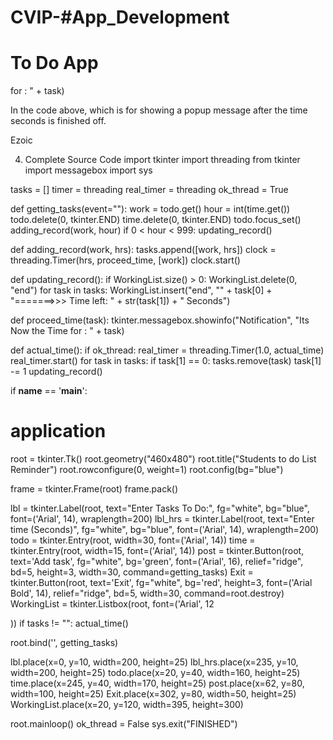 # CVIP-#App_Development
# To Do App
for : " + task)

In the code above, which is for showing a popup message after the time seconds is finished off.

Ezoic

4. Complete Source Code
import tkinter
import threading
from tkinter import messagebox
import sys


tasks = []
timer = threading
real_timer = threading
ok_thread = True


def getting_tasks(event=""):
work = todo.get()
hour = int(time.get())
todo.delete(0, tkinter.END)
time.delete(0, tkinter.END)
todo.focus_set()
adding_record(work, hour)
if 0 < hour < 999:
updating_record()


def adding_record(work, hrs):
tasks.append([work, hrs])
clock = threading.Timer(hrs, proceed_time, [work])
clock.start()


def updating_record():
if WorkingList.size() > 0:
WorkingList.delete(0, "end")
for task in tasks:
WorkingList.insert("end", "" + task[0] + "=======>>> Time left: " + str(task[1]) + " Seconds")


def proceed_time(task):
tkinter.messagebox.showinfo("Notification", "Its Now the Time for : " + task)


def actual_time():
if ok_thread:
real_timer = threading.Timer(1.0, actual_time)
real_timer.start()
for task in tasks:
if task[1] == 0:
tasks.remove(task)
task[1] -= 1
updating_record()


if __name__ == '__main__':
# application
root = tkinter.Tk()
root.geometry("460x480")
root.title("Students to do List Reminder")
root.rowconfigure(0, weight=1)
root.config(bg="blue")


frame = tkinter.Frame(root)
frame.pack()


lbl = tkinter.Label(root, text="Enter Tasks To Do:", fg="white", bg="blue",
font=('Arial', 14), wraplength=200)
lbl_hrs = tkinter.Label(root, text="Enter time (Seconds)", fg="white",
bg="blue", font=('Arial', 14), wraplength=200)
todo = tkinter.Entry(root, width=30, font=('Arial', 14))
time = tkinter.Entry(root, width=15, font=('Arial', 14))
post = tkinter.Button(root, text='Add task', fg="white", bg='green',
font=('Arial', 16), relief="ridge", bd=5, height=3,
width=30, command=getting_tasks)
Exit = tkinter.Button(root, text='Exit', fg="white", bg='red', height=3,
font=('Arial Bold', 14), relief="ridge", bd=5, width=30, command=root.destroy)
WorkingList = tkinter.Listbox(root, font=('Arial', 12

))
if tasks != "":
actual_time()

root.bind('<Return>', getting_tasks)


lbl.place(x=0, y=10, width=200, height=25)
lbl_hrs.place(x=235, y=10, width=200, height=25)
todo.place(x=20, y=40, width=160, height=25)
time.place(x=245, y=40, width=170, height=25)
post.place(x=62, y=80, width=100, height=25)
Exit.place(x=302, y=80, width=50, height=25)
WorkingList.place(x=20, y=120, width=395, height=300)


root.mainloop()
ok_thread = False
sys.exit("FINISHED")
